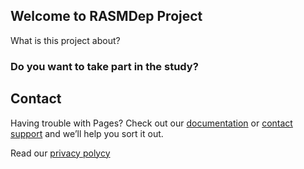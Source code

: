 ## Welcome to RASMDep Project

What is this project about?

### Do you want to take part in the study?

## Contact

Having trouble with Pages? Check out our [documentation](https://docs.github.com/categories/github-pages-basics/) or [contact support](https://support.github.com/contact) and we’ll help you sort it out.

Read our [privacy polycy](https://github.com/RASMDep/RASMDep.github.io/edit/main/privacy_policy.md)
